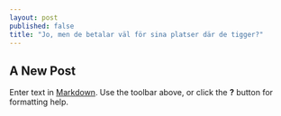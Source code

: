 ```yaml
---
layout: post
published: false
title: "Jo, men de betalar väl för sina platser där de tigger?"
---
```


## A New Post

Enter text in [Markdown](http://daringfireball.net/projects/markdown/). Use the toolbar above, or click the **?** button for formatting help.
